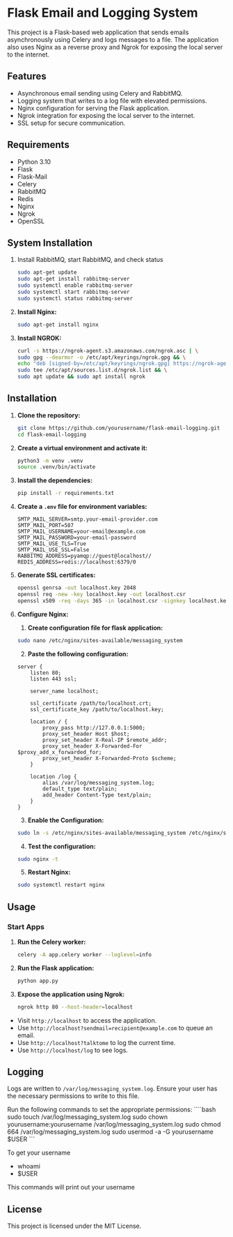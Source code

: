 # Flask Email and Logging System

This project is a Flask-based web application that sends emails asynchronously using Celery and logs messages to a file. The application also uses Nginx as a reverse proxy and Ngrok for exposing the local server to the internet.

## Features

- Asynchronous email sending using Celery and RabbitMQ.
- Logging system that writes to a log file with elevated permissions.
- Nginx configuration for serving the Flask application.
- Ngrok integration for exposing the local server to the internet.
- SSL setup for secure communication.

## Requirements

- Python 3.10
- Flask
- Flask-Mail
- Celery
- RabbitMQ
- Redis
- Nginx
- Ngrok
- OpenSSL

## System Installation
1. Install RabbitMQ, start RabbitMQ, and check status
    ```bash
    sudo apt-get update
    sudo apt-get install rabbitmq-server
    sudo systemctl enable rabbitmq-server
    sudo systemctl start rabbitmq-server
    sudo systemctl status rabbitmq-server
    ```
2. **Install Nginx:**
    ```bash
    sudo apt-get install nginx
    ```
3. **Install NGROK:**
    ```bash
    curl -s https://ngrok-agent.s3.amazonaws.com/ngrok.asc | \
    sudo gpg --dearmor -o /etc/apt/keyrings/ngrok.gpg && \
    echo "deb [signed-by=/etc/apt/keyrings/ngrok.gpg] https://ngrok-agent.s3.amazonaws.com buster main" | \
    sudo tee /etc/apt/sources.list.d/ngrok.list && \
    sudo apt update && sudo apt install ngrok
    ```

## Installation

1. **Clone the repository:**
    ```bash
    git clone https://github.com/yourusername/flask-email-logging.git
    cd flask-email-logging
    ```

2. **Create a virtual environment and activate it:**
    ```bash
    python3 -m venv .venv
    source .venv/bin/activate
    ```

3. **Install the dependencies:**
    ```bash
    pip install -r requirements.txt
    ```

4. **Create a `.env` file for environment variables:**
    ```plaintext
    SMTP_MAIL_SERVER=smtp.your-email-provider.com
    SMTP_MAIL_PORT=587
    SMTP_MAIL_USERNAME=your-email@example.com
    SMTP_MAIL_PASSWORD=your-email-password
    SMTP_MAIL_USE_TLS=True
    SMTP_MAIL_USE_SSL=False
    RABBITMQ_ADDRESS=pyamqp://guest@localhost//
    REDIS_ADDRESS=redis://localhost:6379/0
    ```

5. **Generate SSL certificates:**
    ```bash
    openssl genrsa -out localhost.key 2048
    openssl req -new -key localhost.key -out localhost.csr
    openssl x509 -req -days 365 -in localhost.csr -signkey localhost.key -out localhost.crt
    ```

6. **Configure Nginx:**
    1. **Create configuration file for flask application:**
    ```bash
    sudo nano /etc/nginx/sites-available/messaging_system
    ```
    2. **Paste the following configuration:**
    ```nginx
    server {
        listen 80;
        listen 443 ssl;

        server_name localhost;

        ssl_certificate /path/to/localhost.crt;
        ssl_certificate_key /path/to/localhost.key;

        location / {
            proxy_pass http://127.0.0.1:5000;
            proxy_set_header Host $host;
            proxy_set_header X-Real-IP $remote_addr;
            proxy_set_header X-Forwarded-For $proxy_add_x_forwarded_for;
            proxy_set_header X-Forwarded-Proto $scheme;
        }

        location /log {
            alias /var/log/messaging_system.log;
            default_type text/plain;
            add_header Content-Type text/plain;
        }
    }
    ```
    3. **Enable the Configuration:**
    ```bash
    sudo ln -s /etc/nginx/sites-available/messaging_system /etc/nginx/sites-enabled
    ```
    4. **Test the configuration:**
    ```bash
    sudo nginx -t
    ```
    5. **Restart Nginx:**
    ```bash
    sudo systemctl restart nginx
    ```

## Usage

### Start Apps

1. **Run the Celery worker:**
    ```bash
    celery -A app.celery worker --loglevel=info
    ```

2. **Run the Flask application:**
    ```bash
    python app.py
    ```

3. **Expose the application using Ngrok:**
    ```bash
    ngrok http 80 --host-header=localhost
    ```

- Visit `http://localhost` to access the application.
- Use `http://localhost?sendmail=recipient@example.com` to queue an email.
- Use `http://localhost?talktome` to log the current time.
- Use `http://localhost/log` to see logs.

## Logging

Logs are written to `/var/log/messaging_system.log`. Ensure your user has the necessary permissions to write to this file.

Run the following commands to set the appropriate permissions:
    ````bash
    sudo touch /var/log/messaging_system.log
    sudo chown yourusername:yourusername /var/log/messaging_system.log
    sudo chmod 664 /var/log/messaging_system.log
    sudo usermod -a -G yourusername $USER
    ```

To get your username
- whoami
- $USER

This commands will print out your username

## License

This project is licensed under the MIT License.